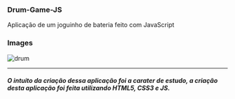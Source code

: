 ### Drum-Game-JS

Aplicação de um joguinho de bateria feito com JavaScript 


### Images

![drum](https://user-images.githubusercontent.com/45204474/126881627-1e0fca77-d76d-4f25-b2e6-9a46953617b7.PNG)



------------


 ##### O intuito da criação dessa aplicação foi a carater de estudo, a criação desta aplicação foi feita utilizando  HTML5, CSS3 e JS.
